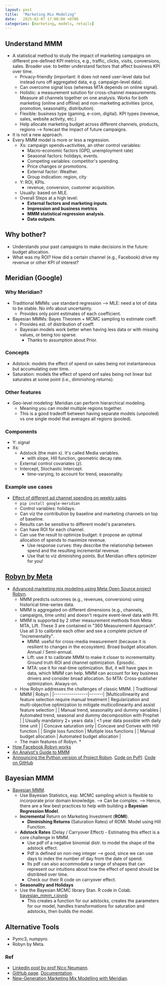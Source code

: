 ```yaml
---
layout: post
title:  "Marketing Mix Modeling"
date:   2025-02-07 17:00:00 +0700
categories: [marketing, models, retails]
---
```


## Understand MMM
- A statistical method to study the impact of marketing campaigns on different pre-defined KPI metrics, e.g., traffic, clicks, visits, conversions, sales. Broader use: to better understand factors that affect business KPI over time.
  - Privacy-friendly (important: it does not need user-level data but instead runs off aggregated data, e.g. campaign-level data).
  - Can overcome signal loss (whereas MTA depends on online signal).
  - Holistic: a measurement solution for cross-channel measurements. Measure all channels together on one analysis. Works for both marketing (online and offline) and non-marketing activities (price, promotion, seasonality, distribution).
  - Flexible: business type (gaming, e-com, digital). KPI types (revenue, sales, website activity, etc.)
  - Help allocate marketing budget across different channels, products, regions --> forecast the impact of future campaigns.
- It is not a new approach.
- Every MMM model is more or less a regression.
  - Xs: campaign spends+activities, an other control variables:
    - Macro-economic factors (GPD, unemployment rate)
    - Seasonal factors: holidays, events.
    - Competing variables: competitor's spending.
    - Price changes or promotions.
    - External factor: Weather.
    - Group indication: region, city
  - Y: ROI, KPIs.
    - revenue, conversion, customer acquisition.
  - Usually: based on MLE.
  - Overall Steps at a high level:
    - **External factors and marketing inputs**.
    - **Impression and business metrics**
    - **MMM statistical regression analysis**.
    - **Data outputs**. 

## Why bother?
 - Understands your past campaigns to make decisions in the future: budget allocation.
 - What was my ROI? How did a certain channel (e.g., Facebook) drive my revenue or other KPI of interest?


## Meridian (Google)

### Why Meridian?
- Traditional MMMs: use standard regression --> MLE: need a lot of data to be stable. No info about uncertainty.
  - Provides only point estimates of each coefficient.
- Bayesian MMMs:  Bayes Theorem + MCMC sampling to estimate coeff.
  - Provides est. of distribution of coeff.
  - Bayesian models work better when having less data or with missing values, or being too sparse.
    - Thanks to assumption about Prior.
   
### Concepts
- Adstock: models the effect of spend on sales being not instantaneous but accumulating over time.
- Saturation: models the effect of spend onf sales being not linear but saturates at some point (i.e., diminishing returns).
### Other features
- Geo-level modeling: Meridian can perform hierarchical modeling.
  - Meaning you can model multiple regions together.
  - This is a good tradeoff between having separate models (unpooled) vs one single model that averages all regions (pooled).

### Components
- Y: signal
- Xs:
  - Adstock (the main x). It's called Media variables.
    - with slope, Hill function, geometric decay rate. 
  - External control covariates (z).
  - Intercept, Stochastic Intercept.
    - time-varying, to account for trend, seasonality.
   
### Example use cases
- [Effect of different ad channel spending on weekly sales](https://medium.com/towards-data-science/new-generation-marketing-mix-modelling-with-meridian-e831a0906b40).
  - ```pip install google-meridian```
  -  Control variables: holidays.
  -  Can viz the contribution by baseline and marketing channels on top of baseline.
    - Results can be sensitive to different model's parameters.
  - Can have ROI for each channel.
  - Can use the result to optimize budget: it propose an optimal allocation of spends to maximize revenue.
    - Use response curves: they describe the relationship between spend and the resulting incremental revenue.
    - Use that to viz diminishing points. But Meridian offers optimizer for you!

## [Robyn by Meta](https://facebookexperimental.github.io/Robyn/)
* [Advanced marketing mix modeling using Meta Open Source project Robyn](https://www.facebookblueprint.com/student/path/253121-marketing-mix-models).
  * MMM predicts outcomes (e.g., revenues, conversions) using historical time-series data.
  * MMM is aggregated on different dimensions (e.g., channels, campaigns, time units) and doesn't require event-level data with PII.
  * MMM is supported by 2 other measurement methods from Meta: MTA, Lift. These 3 are contained in "360 Measurement Approach". Use all 3 to calibrate each other and see a complete picture of "Incrementality".
    * MMM: useful for cross-media measurement (because it is resilient to changes in the ecosystem). Broad budget allocation. Annual / Semi-annual.
    * Lift: use it to calibrate MMM to make it closer to incrementality. Ground truth ROI and channel optimization. Episodic.
    * MTA: use it for real-time optimization. But, it will have gaps in data, which MMM can help. MMM can account for key business drivers and consider broad allocation. So MTA: Cross-publisher optimization. Always-on.
  * How Robyn addresses the challenges of classic MMM.
    | Traditional MMM | Robyn |
    |-----------------|-------|
    |Multicollinearity and feature selection require manual treatment | Regularization and multi-objective optimization to mitigate multicollinearity and assist feature selection |
    | Manual trend, seasonality and dummy variables | Automated trend, seasonal and dummy decomposition with Prophet |
    | Usually mandatory 2+ years data | <1 year data possible with daily time unit |
    | Concave saturation only | Concave and Convex with Hill function |
    | Single loss function | Multiple loss functions |
    | Manual budget allocation | Automated budget allocation |
  * The main features of Robyn.
    * 
* [How Facebook Robyn works](https://getrecast.com/facebook-robyn/)
* [An Analyst's Guide to MMM](https://facebookexperimental.github.io/Robyn/docs/analysts-guide-to-MMM/)
* [Announcing the Python version of Project Robyn](https://developers.facebook.com/blog/post/2024/12/19/announcing-the-python-version-of-project-robyn/). [Code on PyPI](https://pypi.org/project/robynpy/). [Code on GitHub](https://github.com/facebookexperimental/Robyn/tree/main/python)

## Bayesian MMM
* [Bayesian MMM](https://getrecast.com/bayesian-mmm/).
  * Use Bayesian Statistics, esp. MCMC sampling which is flexible to incorporate prior domain knowledge. --> Can be complex. --> Hence, there are a few best practices to help with building a **Bayesian Regression Model**. 
  * **Incremental** Return on Marketing Investment (**ROMI**).
    * **Diminishing Returns** (Saturation Rates) of ROMI. Model using Hill Function.
  * **Adstock Rates** (Delay / Carryover Effect) - Estimating this effect is a core challenge in MMM.
    * Use pdf of a negative binomial distr. to model the shape of the adstock effect.
    * Pdf is defined on non-neg integer --> good, since we can use days to index the number of day from the date of spend.
    * Its pdf can also accommodate a range of shapes that can represent our intuitions about how the effect of spend should be distribted over time.
    * Check our their R code on carryover effect.
  * **Seasonality and Holidays**
  * Use the Bayesian MCMC library Stan. R code in Colab. [bayesian_mmm_r.ipynb](https://colab.research.google.com/drive/1gZiiXT5Ms1bE1bXU4HQpg3e5v4KDYBqq?usp=sharing)
    * This creates a function
for our adstocks, creates the parameters for our model, handles transformations
for saturation and adstocks, then builds the model. 

## Alternative Tools
* Pymc3, numpyro.
* Robyn by Meta.

### Ref
- [Linkedin post by prof Nico Neumann](https://www.linkedin.com/posts/nico-neumann-3021b32_great-news-for-marketers-interested-in-marketing-activity-7290190375430893568-WyF4/?utm_source=share&utm_medium=member_ios).
- [GitHub page](https://github.com/google/meridian). [Documentation](https://developers.google.com/meridian).
- [New-Generation Marketing Mix Modelling with Meridian](https://medium.com/towards-data-science/new-generation-marketing-mix-modelling-with-meridian-e831a0906b40).
